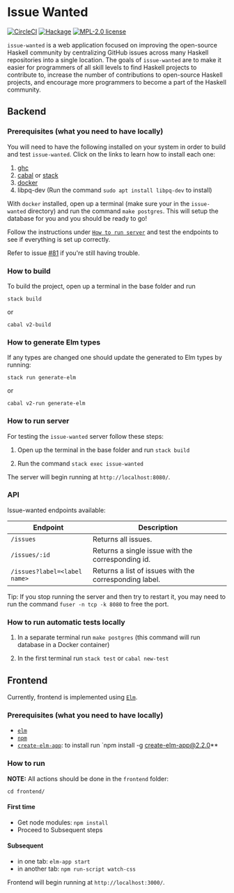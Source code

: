 # Issue Wanted

[![CircleCI](https://circleci.com/gh/kowainik/issue-wanted.svg?style=svg)](https://circleci.com/gh/kowainik/issue-wanted)
[![Hackage](https://img.shields.io/hackage/v/issue-wanted.svg?logo=haskell)](https://hackage.haskell.org/package/issue-wanted)
[![MPL-2.0 license](https://img.shields.io/badge/license-MPL--2.0-blue.svg)](https://github.com/kowainik/issue-wanted/blob/master/LICENSE)

`issue-wanted` is a web application focused on improving the open-source Haskell
community by centralizing GitHub issues across many Haskell repositories into a
single location. The goals of `issue-wanted` are to make it easier for
programmers of all skill levels to find Haskell projects to contribute to,
increase the number of contributions to open-source Haskell projects, and
encourage more programmers to become a part of the Haskell community.


## Backend

### Prerequisites (what you need to have locally)

You will need to have the following installed on your system in order to build and test `issue-wanted`. Click on the links to learn how to install each one:

1. [ghc](https://www.haskell.org/ghcup/)
2. [cabal](https://www.haskell.org/cabal/) or [stack](https://docs.haskellstack.org/en/stable/README/)
3. [docker](https://docs.docker.com/v17.12/install/)
4. libpq-dev (Run the command `sudo apt install libpq-dev` to install)

With `docker` installed, open up a terminal (make sure your in the `issue-wanted` directory) and run the command `make postgres`. This will setup the database for you and you should be ready to go!

Follow the instructions under [`How to run server`](https://github.com/kowainik/issue-wanted/tree/rashadg1030/81-Document-Postgres-setup#how-to-run-server) and test the endpoints to see if everything is set up correctly.

Refer to issue [#81](https://github.com/kowainik/issue-wanted/issues/81) if you're still having trouble.

### How to build

To build the project, open up a terminal in the base folder and run

```shell
stack build
```

or

```shell
cabal v2-build
```

### How to generate Elm types

If any types are changed one should update the generated to Elm types by running:

```shell
stack run generate-elm
```

or

```shell
cabal v2-run generate-elm
```

### How to run server

For testing the `issue-wanted` server follow these steps:

1. Open up the terminal in the base folder and run `stack build`

2. Run the command `stack exec issue-wanted`

The server will begin running at `http://localhost:8080/`.

### API

Issue-wanted endpoints available:

| Endpoint                     | Description |
|------------------------------|-------------|
| `/issues`                    | Returns all issues. |
| `/issues/:id`                | Returns a single issue with the corresponding id. |
| `/issues?label=<label name>` | Returns a list of issues with the corresponding label. |

Tip: If you stop running the server and then try to restart it, you may need to run the command `fuser -n tcp -k 8080` to free the port.

### How to run automatic tests locally

1. In a separate terminal run `make postgres` (this command will run database in a Docker container)

2. In the first terminal run `stack test` or `cabal new-test`

## Frontend

Currently, frontend is implemented using [`Elm`]().

### Prerequisites (what you need to have locally)

* [`elm`](https://elm-lang.org/)
* [`npm`](https://www.npmjs.com/)
* [`create-elm-app`](https://github.com/halfzebra/create-elm-app): to install run `npm install -g create-elm-app@2.2.0**

### How to run

**NOTE:** All actions should be done in the `frontend` folder:

```shell
cd frontend/
```

#### First time

* Get node modules: `npm install`
* Proceed to Subsequent steps

#### Subsequent

* in one tab: `elm-app start`
* in another tab: `npm run-script watch-css`

Frontend will begin running at `http://localhost:3000/`.
